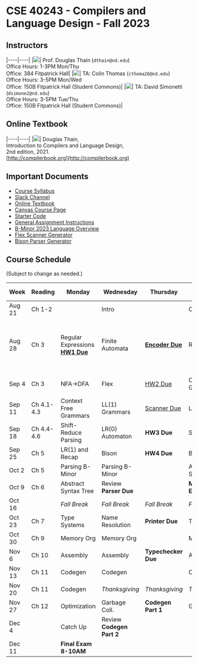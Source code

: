 # CSE 40243 - Compilers and Language Design - Fall 2023

## Instructors

|----|----|
|![](images/dthain-small.jpg)| Prof. Douglas Thain (`dthain@nd.edu`)<br> Office Hours: 1-3PM Mon/Thu <br> Office: 384 Fitpatrick Hall|
|![](images/cthoma26-small.jpg)| TA: Colin Thomas (`cthoma26@nd.edu`)<br> Office Hours: 3-5PM Mon/Wed <br> Office: 150B Fitpatrick Hall (Student Commons)|
|![](images/david_pic.png)| TA: David Simonetti (`dsimone2@nd.edu`)<br> Office Hours: 3-5PM Tue/Thu <br> Office: 150B Fitpatrick Hall (Student Commons)|

## Online Textbook

|----|----|
|![](images/compilerbook-small.jpg)| Douglas Thain,<br>Introduction to Compilers and Language Design,<br>2nd edition, 2021.<br>[http://compilerbook.org](http://compilerbook.org)

## Important Documents

- [Course Syllabus](syllabus.md)
- [Slack Channel](https://nd-cse.slack.com/channels/compilers-fa23)
- [Online Textbook](http://compilerbook.org)
- [Canvas Course Page](https://canvas.nd.edu/courses/70800)
- [Starter Code](https://github.com/dthain/compilerbook-starter-code)
- [General Assignment Instructions](general)
- [B-Minor 2023 Language Overview](bminor)
- [Flex Scanner Generator](https://westes.github.io/flex/manual/)
- [Bison Parser Generator](https://www.gnu.org/software/bison/manual/html_node/index.html)

<!-- - [General Assignment Instructions](general.md) -->
<!-- - [B-Minor 2023 Language Guide](bminor.md) -->

## Course Schedule

(Subject to change as needed.)

|Week | Reading      | Monday          | Wednesday     | Thursday     |Friday      | Extra Links |
|-----|--------------|-----------------|---------------|--------------|------------|-------------|
|Aug 21 | Ch 1-2     |                 | Intro         |              | Overview   | [Syllabus](syllabus.md)  |
|Aug 28 | Ch 3       | Regular Expressions <br> **[HW1 Due](homework.md)** | Finite Automata       | **[Encoder Due](encoder)** | RE->NFA | [Hand Parser](https://github.com/cooperative-computing-lab/cctools/blob/master/dttools/src/jx_parse.c#L254) <br> [Regex 101](https://regex101.com/) <br> [Regex Golf](http://alf.nu/RegexGolf?world=regex&level=r02) <br> [Unicode](https://www.joelonsoftware.com/2003/10/08/the-absolute-minimum-every-software-developer-absolutely-positively-must-know-about-unicode-and-character-sets-no-excuses/) |
|Sep 4  | Ch 3       | NFA->DFA             | Flex           | [HW2 Due](homework)     | Context Free Grammars | [Flex Scanner Generator](https://westes.github.io/flex/manual/)
|Sep 11 | Ch 4.1-4.3 | Context Free Grammars| LL(1) Grammars | [Scanner Due](scanner) | LL(1) Parsing    |
|Sep 18 | Ch 4.4-4.6 | Shift-Reduce Parsing | LR(0) Automaton| **HW3 Due**     | SLR Parsing      |
|Sep 25 | Ch 5       | LR(1) and Recap      | Bison          | **HW4 Due**     | Bison            |
|Oct 2  | Ch 5       | Parsing B-Minor      | Parsing B-Minor|                 | Abstract Syntax Tree | [AST Handout](ast.html) |
|Oct 9  | Ch 6       | Abstract Syntax Tree | Review <br> **Parser Due** |     | **Midterm Exam** |
|Oct 16 |            | *Fall Break*    | *Fall Break*          | *Fall Break*     | *Fall Break*      |
|Oct 23 | Ch 7       | Type Systems    | Name Resolution       | **Printer Due**  | Typechecking      |
|Oct 30 | Ch 9       | Memory Org      | Memory Org            |                  | Memory Org        |
|Nov 6  | Ch 10      | Assembly        | Assembly              | **Typechecker Due** | Assembly       |
|Nov 13 | Ch 11      | Codegen         | Codegen               |                  | Codegen           |
|Nov 20 | Ch 11      | Codegen         | *Thanksgiving*        | *Thanksgiving*   | *Thanksgiving*    |
|Nov 27 | Ch 12      | Optimization    | Garbage Coll.         | **Codegen Part 1** |  Garbage Coll.    |
|Dec 4  |            | Catch Up        | Review<br> **Codegen Part 2** |      |                   |
|Dec 11 |            | **Final Exam 8-10AM** |                 |                  |                    |

<!--

[CFG Tool](https://web.stanford.edu/class/archive/cs/cs103/cs103.1156/tools/cfg/)
[Joke](https://xkcd.com/1090/)
[Intel Manuals](https://www.intel.com/content/www/us/en/developer/articles/technical/intel-sdm.html)
[Calling Convention](https://refspecs.linuxbase.org/elf/x86_64-abi-0.99.pdf)
[Bison Manual](https://www.gnu.org/software/bison/manual/html_node/index.html)
[Bison Examples](https://github.com/dthain/compilerbook-examples/tree/master/chapter5)
-->
